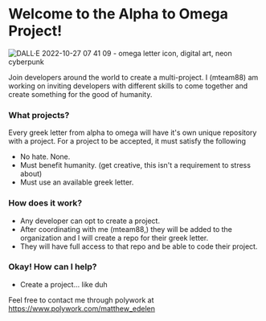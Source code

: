 # Welcome to the Alpha to Omega Project!
![DALL·E 2022-10-27 07 41 09 - omega letter icon, digital art, neon cyberpunk](https://user-images.githubusercontent.com/84196639/198278702-66610530-1309-4bb3-9c63-e18e2cf8aaf9.png)

Join developers around the world to create a multi-project.
I (mteam88) am working on inviting developers with different skills to come together and create something for the good of humanity.

### What projects?
Every greek letter from alpha to omega will have it's own unique repository with a project.
For a project to be accepted, it must satisfy the following
* No hate. None.
* Must benefit humanity. (get creative, this isn't a requirement to stress about)
* Must use an available greek letter.

### How does it work?
* Any developer can opt to create a project.
* After coordinating with me (mteam88,) they will be added to the organization and I will create a repo for their greek letter.
* They will have full access to that repo and be able to code their project.

### Okay! How can I help?
* Create a project... like duh

Feel free to contact me through polywork at https://www.polywork.com/matthew_edelen

